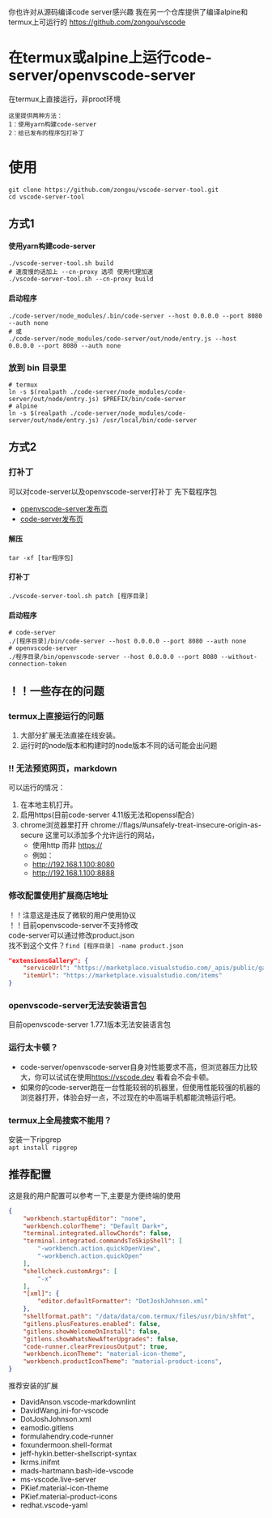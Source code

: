 你也许对从源码编译code server感兴趣
我在另一个仓库提供了编译alpine和termux上可运行的
<https://github.com/zongou/vscode>

# 在termux或alpine上运行code-server/openvscode-server

在termux上直接运行，非proot环境

    这里提供两种方法：
    1：使用yarn构建code-server
    2：给已发布的程序包打补丁

# 使用

```shell
git clone https://github.com/zongou/vscode-server-tool.git
cd vscode-server-tool
```

## 方式1

#### 使用yarn构建code-server

```shell
./vscode-server-tool.sh build
# 速度慢的话加上 --cn-proxy 选项 使用代理加速
./vscode-server-tool.sh --cn-proxy build
```

#### 启动程序

```shell
./code-server/node_modules/.bin/code-server --host 0.0.0.0 --port 8080 --auth none
# 或
./code-server/node_modules/code-server/out/node/entry.js --host 0.0.0.0 --port 8080 --auth none
```

### 放到 bin 目录里

```shell
# termux
ln -s $(realpath ./code-server/node_modules/code-server/out/node/entry.js) $PREFIX/bin/code-server
# alpine
ln -s $(realpath ./code-server/node_modules/code-server/out/node/entry.js) /usr/local/bin/code-server
```

## 方式2

### 打补丁

可以对code-server以及openvscode-server打补丁
先下载程序包

- [openvscode-server发布页](https://github.com/gitpod-io/openvscode-server/releases)  
- [code-server发布页](https://github.com/coder/code-server/releases)  

#### 解压

```shell
tar -xf [tar程序包]
```

#### 打补丁

```shell
./vscode-server-tool.sh patch [程序目录]
```

#### 启动程序

```shell
# code-server
./[程序目录]/bin/code-server --host 0.0.0.0 --port 8080 --auth none
# openvscode-server
./程序目录/bin/openvscode-server --host 0.0.0.0 --port 8080 --without-connection-token
```

## ！！一些存在的问题

### termux上直接运行的问题

1. 大部分扩展无法直接在线安装。
2. 运行时的node版本和构建时的node版本不同的话可能会出问题

### !! 无法预览网页，markdown

可以运行的情况：

1. 在本地主机打开。
2. 启用https(目前code-server 4.11版无法和openssl配合)
3. chrome浏览器里打开 chrome://flags/#unsafely-treat-insecure-origin-as-secure
    这里可以添加多个允许运行的网站，
    - 使用http 而非 <https://>
    - 例如：
    - <http://192.168.1.100:8080>
    - <http://192.168.1.100:8888>

### 修改配置使用扩展商店地址

！！注意这是违反了微软的用户使用协议  
！！目前openvscode-server不支持修改  
code-server可以通过修改product.json  
找不到这个文件？`find [程序目录] -name product.json`

```json
"extensionsGallery": {
    "serviceUrl": "https://marketplace.visualstudio.com/_apis/public/gallery",
    "itemUrl": "https://marketplace.visualstudio.com/items"
}
```

### openvscode-server无法安装语言包

目前openvscode-server 1.77.1版本无法安装语言包

### 运行太卡顿？

- code-server/openvscode-server自身对性能要求不高，但浏览器压力比较大，你可以试试在使用<https://vscode.dev> 看看会不会卡顿。
- 如果你的code-server跑在一台性能较弱的机器里，但使用性能较强的机器的浏览器打开，体验会好一点，不过现在的中高端手机都能流畅运行吧。

### termux上全局搜索不能用？

安装一下ripgrep  
`apt install ripgrep`

## 推荐配置

这是我的用户配置可以参考一下,主要是方便终端的使用

```json
{
    "workbench.startupEditor": "none",
    "workbench.colorTheme": "Default Dark+",
    "terminal.integrated.allowChords": false,
    "terminal.integrated.commandsToSkipShell": [
        "-workbench.action.quickOpenView",
        "-workbench.action.quickOpen"
    ],
    "shellcheck.customArgs": [
        "-x"
    ],
    "[xml]": {
        "editor.defaultFormatter": "DotJoshJohnson.xml"
    },
    "shellformat.path": "/data/data/com.termux/files/usr/bin/shfmt",
    "gitlens.plusFeatures.enabled": false,
    "gitlens.showWelcomeOnInstall": false,
    "gitlens.showWhatsNewAfterUpgrades": false,
    "code-runner.clearPreviousOutput": true,
    "workbench.iconTheme": "material-icon-theme",
    "workbench.productIconTheme": "material-product-icons",
}
```

推荐安装的扩展

- DavidAnson.vscode-markdownlint
- DavidWang.ini-for-vscode
- DotJoshJohnson.xml
- eamodio.gitlens
- formulahendry.code-runner
- foxundermoon.shell-format
- jeff-hykin.better-shellscript-syntax
- lkrms.inifmt
- mads-hartmann.bash-ide-vscode
- ms-vscode.live-server
- PKief.material-icon-theme
- PKief.material-product-icons
- redhat.vscode-yaml
